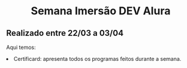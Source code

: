 <h1 align='center'> 
Semana Imersão DEV Alura
</h1>

<h2> Realizado entre 22/03 a 03/04 </h2>

<p> 
Aqui temos:
<li> Certificard: apresenta todos os programas feitos durante a semana.
</p>
